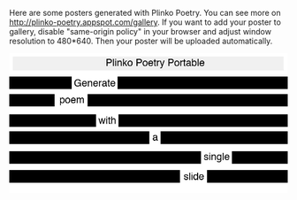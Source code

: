 Here are some posters generated with Plinko Poetry. You can see more on http://plinko-poetry.appspot.com/gallery.
If you want to add your poster to gallery, disable "same-origin policy" in your browser and adjust window resolution to 480*640. Then your poster will be uploaded automatically. 


![Example Image](../project_images/cover_init.jpg?raw=true "Example Image")

